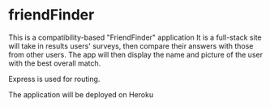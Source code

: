 # friendFinder

This is a compatibility-based "FriendFinder" application It is a  full-stack site will take in results users' surveys, then compare their answers with those from other users. The app will then display the name and picture of the user with the best overall match.

Express is used for routing. 

The application will be deployed on Heroku